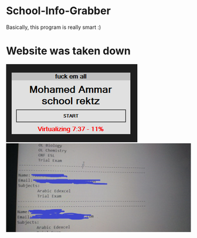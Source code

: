 # School-Info-Grabber

Basically, this program is really smart :)

# Website was taken down

![](https://github.com/MRKDaGods/School-Info-Grabber/blob/master/AIS%20Doxer/m2.png)
![](https://github.com/MRKDaGods/School-Info-Grabber/blob/master/AIS%20Doxer/index.jpg)
